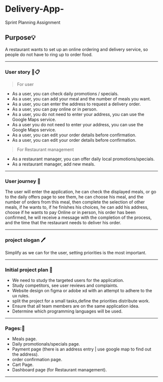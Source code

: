 # Delivery-App-
Sprint Planning Assignment

## Purpose💡
A restaurant wants to set up an online ordering and delivery service, so people do not have to ring up to order food.

----------------------------------------
### User story  📜📋 

>For user 
* As a user, you can check daily promotions / specials.
* As a user, you can add your meal and the number of meals you want.
* As a user, you can enter the address to request a delivery order.
* As a user, you can pay online or in person.
* As a user, you do not need to enter your address, you can use the Google Maps service.
* As a user you do not need to enter your address, you can use the Google Maps service.
* As a user, you can edit your order details before confirmation.
* As a user, you can edit your order details before confirmation.

>For Restaurant management

* As a restaurant manager, you can offer daily local promotions/specials.
* As a restaurant manager, add new meals.
--------------------------
### User journey :open_book:
The user will enter the application, he can check the displayed meals, or go to the daily offers page to see them, he can choose his meal, and the number of orders from this meal, then complete the selection of other meals, if he wants to, if he finishes his choices, he can add his address, choose if he wants to pay Online or in person, his order has been confirmed, he will receive a message with the completion of the process, and the time that the restaurant needs to deliver his order.

----------------------------------------

### project slogan  🖊️ 
Simplify as we can for the user, setting priorities is the most important.

--------------------------
### Initial project plan 📑
- We need to study the targeted users for the application.
- Study competitors, see user reviews and complaints.
- Website design on figma or adobe xd  with an attempt to adhere to the ux rules.
- split the project for a small tasks,define the priorities distribute work.
- Ensure that all team members are on the same application idea.
- Determine which programming languages will be used.


--------------------------

### Pages:📝
* Meals page.
* Daily promotionals/specials page.
* Payment page (there is an address entry | use google map to find out the address).
* order confirmation page.
* Cart Page.
* Dashboard page (for Restaurant management).

-------------------------------
